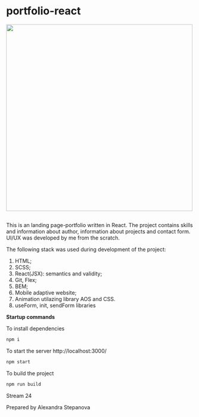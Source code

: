 
# portfolio-react

<code><img height="500" src="https://portfolio-react-beta.vercel.app"></code>
##

This is an landing page-portfolio written in React. The project contains  skills and information about author, information about projects and contact form. UI/UX was developed by me from the scratch.


The following stack was used during development of the project:
1. HTML;
2. SCSS;
3. React(JSX): semantics and validity;
4. Git, Flex;
5. BEM;
6. Mobile adaptive website;
7. Animation utilazing library AOS and CSS.
8. useForm, init, sendForm  libraries

**Startup commands**

 To install dependencies
```sh
npm i
```

To start the server http://localhost:3000/
```sh
npm start
```

To build the project
```sh
npm run build
```

Stream 24 

Prepared by Alexandra Stepanova
